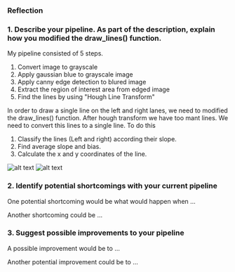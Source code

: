 

### Reflection

### 1. Describe your pipeline. As part of the description, explain how you modified the draw_lines() function.

[//]: # (Image References)

[image1]: ./examples/laneLines_thirdPass.jpg "img1"
[image2]: ./examples/line-segments-example.jpg "img2"
My pipeline consisted of 5 steps.
1. Convert image to grayscale
2. Apply gaussian blue to grayscale image
3. Apply canny edge detection to blured image
4. Extract the region of interest area from edged image
5. Find the lines by using "Hough Line Transform"

In order to draw a single line on the left and right lanes, we need to modified the draw_lines() function. After hough transform we have too mant lines. We need to convert this lines to a single line. To do this
1. Classify the lines (Left and right) according their slope.
2. Find average slope and bias.
3. Calculate the x and y coordinates of the line.


![alt text][image1]  ![alt text][image2]


### 2. Identify potential shortcomings with your current pipeline


One potential shortcoming would be what would happen when ... 

Another shortcoming could be ...


### 3. Suggest possible improvements to your pipeline

A possible improvement would be to ...

Another potential improvement could be to ...
